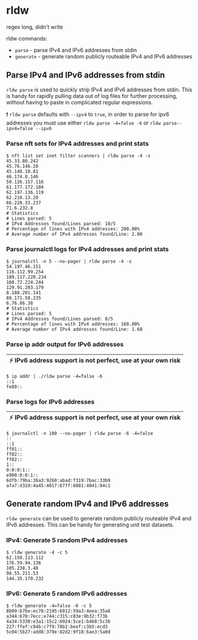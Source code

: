 rldw
============================
regex long, didn't write

rldw commands:
- `parse` - parse IPv4 and IPv6 addresses from stdin
- `generate` - generate random publicly routeable IPv4 and IPv6
  addresses

## Parse IPv4 and IPv6 addresses from stdin
`rldw parse` is used to quickly strip IPv4 and IPv6 addresses from stdin. This
is handy for rapidly pulling data out of log files for further processing,
without having to paste in complicated regular expressions.

:exclamation: `rldw parse` defaults with `--ipv4` to `true`, in order to parse
for ipv6 addresses you must use either `rldw parse -4=false -6` or `rldw
parse--ipv4=false --ipv6`

### Parse nft sets for IPv4 addresses and print stats
```shell
$ nft list set inet filter scanners | rldw parse -4 -s
45.33.80.242
45.76.146.20
45.148.10.81
46.174.8.146
59.126.157.116
61.177.172.104
62.197.136.119
62.210.13.20
66.228.33.237
71.6.232.8
# Statistics
# Lines parsed: 5
# IPv4 Addresses found/Lines parsed: 10/5
# Percentage of lines with IPv4 addresses: 200.00%
# Average number of IPv4 addresses found/Line: 2.00
```

### Parse journalctl logs for IPv4 addresses and print stats 
```shell
$ journalctl -n 5 --no-pager | rldw parse -4 -s
54.197.46.151
116.112.99.254
189.117.220.234
160.72.224.244
129.91.203.179
8.188.201.141
88.171.58.235
6.76.86.38
# Statistics
# Lines parsed: 5
# IPv4 Addresses found/Lines parsed: 8/5
# Percentage of lines with IPv4 addresses: 160.00%
# Average number of IPv4 addresses found/Line: 1.60
```

### Parse ip addr output for IPv6 addresses
| :zap: IPv6 address support is not perfect, use at your own risk |
|-----------------------------------------------------------------|
```shell
$ ip addr | ./rldw parse -4=false -6
::1
fe80::
```

### Parse logs for IPv6 addresses
| :zap: IPv6 address support is not perfect, use at your own risk |
|-----------------------------------------------------------------|
```shell
$ journalctl -n 100 --no-pager | rldw parse -6 -4=false
::
::1
ff01::
ff02::
ff02::
1::
0:0:0:1::
e900:0:0:1::
6dfb:79ba:36a3:9260:abad:f319:7bac:33b9
afa7:d32d:4a45:4017:67ff:8881:4041:94c1
```

## Generate random IPv4 and IPv6 addresses
`rldw generate` can be used to generate random publicly routeable IPv4 and IPv6
addresses. This can be handy for generating unit test datasets.

### IPv4: Generate 5 random IPv4 addresses
```shell
$ rldw generate -4 -c 5
62.150.113.112
176.59.94.136
105.238.3.48
98.55.211.53
144.35.170.232
```

### IPv6: Generate 5 random IPv6 addresses
```shell
$ rldw generate -4=false -6 -c 5
8b09:b7be:ec78:2195:6912:59a3:4eea:35a8
a344:670:7ecc:e744:c315:c83e:9b32:f73b
4a34:5330:e3a1:15c2:6924:5ce1:b468:5c36
227:ffef:c94b:c7f9:78b2:beef:c3b5:ecd3
5c04:5b27:add8:379e:82d2:9f18:6ae3:5a0d
```
